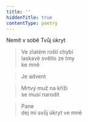 ```yaml
---
title: ''
hiddenTitle: true
contentType: poetry
---
```


>   

  

>   

  

Nemít v sobě Tvůj úkryt

> Ve zlatém roští chybí  
> laskavé světlo ze tmy  
> ke mně

  

> Je advent

  

> Mrtvý muž na kříži  
> se musí narodit

  

> Pane  
> dej mi svůj úkryt ve mně
